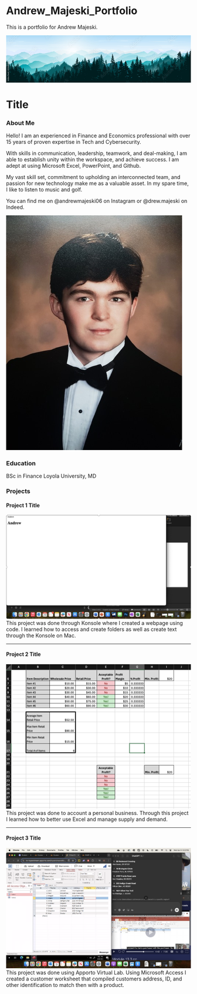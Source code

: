 # Andrew_Majeski_Portfolio
This is a portfolio for Andrew Majeski.

 ![](imagesforgithub/projectimage.jpg)

# Title

### About Me 
Hello! I am an experienced in Finance and Economics professional with over 15 years of proven expertise in Tech and Cybersecurity. 

With skills in communication,  leadership, teamwork, and deal-making, I am able to establish unity within the workspace, and achieve success. I am adept at using Microsoft Excel, PowerPoint, and Github. 

My vast skill set, commitment to upholding an interconnected team, and passion for new technology make me as a valuable asset.  In my spare time, I like to listen to music and golf. 

You can find me on @andrewmajeski06 on Instagram or @drew.majeski on Indeed.

![](imagesforgithub/profilepic.jpeg)

### Education 
BSc in Finance
Loyola University, MD

### Projects

#### Project 1 Title
![](imagesforgithub/project1.png)
This project was done through Konsole where I created a webpage using code. I learned how to access and create folders as well as create text through the Konsole on Mac.

***
#### Project 2 Title
 ![](imagesforgithub/project2.png)
This project was done to account a personal business. Through this project I learned how to better use Excel and manage supply and demand.

***
#### Project 3 Title
 ![](imagesforgithub/project3.png)
 This project was done using Apporto Virtual Lab. Using Microsoft Access I created a customer worksheet that compiled customers address, ID, and other identification to match then with a product.
